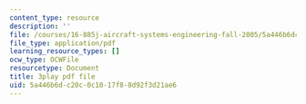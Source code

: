 ```yaml
---
content_type: resource
description: ''
file: /courses/16-885j-aircraft-systems-engineering-fall-2005/5a446b6dc20c0c1017f88d92f3d21ae6_FB0pyYTs2mw.pdf
file_type: application/pdf
learning_resource_types: []
ocw_type: OCWFile
resourcetype: Document
title: 3play pdf file
uid: 5a446b6d-c20c-0c10-17f8-8d92f3d21ae6
---
```

